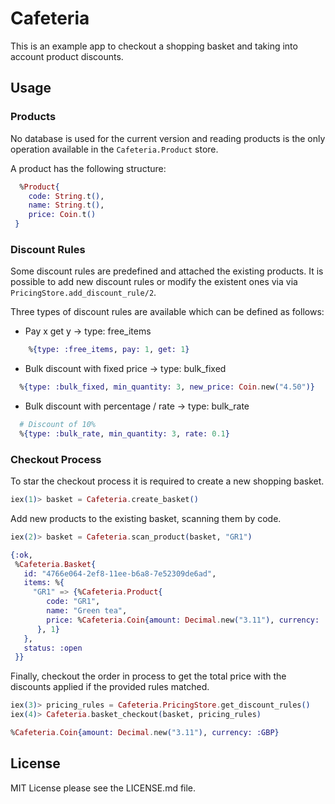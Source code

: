 # Cafeteria

This is an example app to checkout a shopping basket and taking into account product discounts.

## Usage

### Products

No database is used for the current version and reading products is the only operation available
in the `Cafeteria.Product` store.

A product has the following structure:

```elixir
  %Product{
    code: String.t(),
    name: String.t(),
    price: Coin.t()
 }
```

### Discount Rules

Some discount rules are predefined and attached the existing products. It is possible
to add new discount rules or modify the existent ones via via `PricingStore.add_discount_rule/2`.

Three types of discount rules are available which can be defined as follows:

- Pay x get y -> type: free_items

```elixir
    %{type: :free_items, pay: 1, get: 1}
```

- Bulk discount with fixed price -> type: bulk_fixed

```elixir
  %{type: :bulk_fixed, min_quantity: 3, new_price: Coin.new("4.50")}
```

- Bulk discount with percentage / rate -> type: bulk_rate

```elixir
  # Discount of 10%
  %{type: :bulk_rate, min_quantity: 3, rate: 0.1}
```


### Checkout Process

To star the checkout process it is required to create a new shopping basket.

```elixir
iex(1)> basket = Cafeteria.create_basket()
```

Add new products to the existing basket, scanning them by code.

```elixir
iex(2)> basket = Cafeteria.scan_product(basket, "GR1")

{:ok,
 %Cafeteria.Basket{
   id: "4766e064-2ef8-11ee-b6a8-7e52309de6ad",
   items: %{
     "GR1" => {%Cafeteria.Product{
        code: "GR1",
        name: "Green tea",
        price: %Cafeteria.Coin{amount: Decimal.new("3.11"), currency: :GBP}
      }, 1}
   },
   status: :open
 }}
```

Finally, checkout the order in process to get the total price with the discounts
applied if the provided rules matched.


```elixir
iex(3)> pricing_rules = Cafeteria.PricingStore.get_discount_rules()
iex(4)> Cafeteria.basket_checkout(basket, pricing_rules)

%Cafeteria.Coin{amount: Decimal.new("3.11"), currency: :GBP}
```

## License

MIT License please see the LICENSE.md file.
